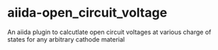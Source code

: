 # aiida-open_circuit_voltage
An aiida plugin to calcutlate open circuit voltages at various charge of states for any arbitrary cathode material
